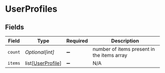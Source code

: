 # UserProfiles


## Fields

| Field                                                   | Type                                                    | Required                                                | Description                                             |
| ------------------------------------------------------- | ------------------------------------------------------- | ------------------------------------------------------- | ------------------------------------------------------- |
| `count`                                                 | *Optional[int]*                                         | :heavy_minus_sign:                                      | number of items present in the items array              |
| `items`                                                 | list[[UserProfile](../../models/shared/userprofile.md)] | :heavy_minus_sign:                                      | N/A                                                     |